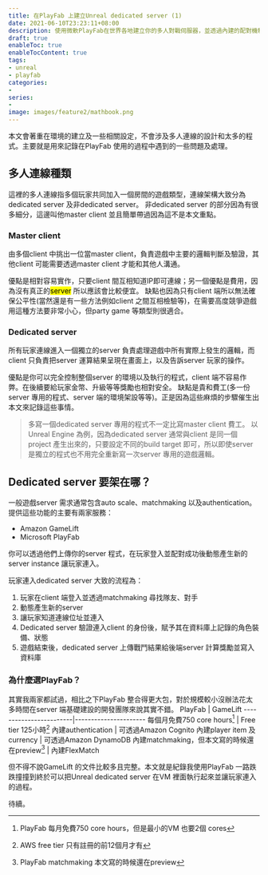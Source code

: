 ```yaml
---
title: 在PlayFab 上建立Unreal dedicated server (1)
date: 2021-06-10T23:23:11+08:00
description: 使用微軟PlayFab在世界各地建立你的多人對戰伺服器，並透過內建的配對機制幫助玩家找到適合的對手及隊友。
draft: true
enableToc: true
enableTocContent: true
tags:
- unreal
- playfab
categories:
- 
series:
- 
image: images/feature2/mathbook.png
---
```


本文會著重在環境的建立及一些相關設定，不會涉及多人連線的設計和太多的程式。主要就是用來記錄在PlayFab 使用的過程中遇到的一些問題及處理。
<!--more-->

## 多人連線種類
這裡的多人連線指多個玩家共同加入一個房間的遊戲類型，連線架構大致分為dedicated server 及非dedicated server。
非dedicated server 的部分因為有很多細分，這邊叫他master client 並且簡單帶過因為這不是本文重點。

### Master client
由多個client 中挑出一位當master client，負責遊戲中主要的邏輯判斷及驗證，其他client 可能需要透過master client 才能和其他人溝通。

優點是相對容易實作，只要client 間互相知道IP即可連線；另一個優點是費用，因為沒有真正的<mark>server</mark> 所以應該會比較便宜。
缺點也因為只有client 端所以無法確保公平性(當然還是有一些方法例如client 之間互相檢驗等)，在需要高度競爭遊戲用這種方法要非常小心，但party game 等類型則很適合。

### Dedicated server
所有玩家連線進入一個獨立的server 負責處理遊戲中所有實際上發生的邏輯，而client 只負責把server 運算結果呈現在畫面上，以及告訴server 玩家的操作。

優點是你可以完全控制整個server 的環境以及執行的程式，client 端不容易作弊。在後續要給玩家金幣、升級等等獎勵也相對安全。
缺點是貴和費工(多一份server 專用的程式、server 端的環境架設等等)。正是因為這些麻煩的步驟催生出本文來記錄這些事情。
> 多寫一個dedicated server 專用的程式不一定比寫master client 費工。
> 以Unreal Engine 為例，因為dedicated server 通常與client 是同一個project 產生出來的，只要設定不同的build target 即可，所以即使server 是獨立的程式也不用完全重新寫一次server 專用的遊戲邏輯。

## Dedicated server 要架在哪？
一般遊戲server 需求通常包含auto scale、matchmaking 以及authentication。
提供這些功能的主要有兩家服務：
* Amazon GameLift
* Microsoft PlayFab

你可以透過他們上傳你的server 程式，在玩家登入並配對成功後動態產生新的server instance 讓玩家連入。

玩家連入dedicated server 大致的流程為：
1. 玩家在client 端登入並透過matchmaking 尋找隊友、對手
2. 動態產生新的server
3. 讓玩家知道連線位址並連入
4. Dedicated server 驗證連入client 的身份後，賦予其在資料庫上記錄的角色裝備、狀態
5. 遊戲結束後，dedicated server 上傳戰鬥結果給後端server 計算獎勵並寫入資料庫

### 為什麼選PlayFab？

其實我兩家都試過，相比之下PlayFab 整合得更大包，對於規模較小沒辦法花太多時間在server 端基礎建設的開發團隊來說其實不錯。
                PlayFab | GameLift
------------------------|----------------------
每個月免費750 core hours[^1] | Free tier 125小時[^2]
內建authentication | 可透過Amazon Cognito
內建player item 及currency | 可透過Amazon DynamoDB
內建matchmaking，但本文寫的時候還在preview[^3] | 內建FlexMatch

[^1]: PlayFab 每月免費750 core hours，但是最小的VM 也要2個 cores
[^2]: AWS free tier 只有註冊的前12個月才有
[^3]: PlayFab matchmaking 本文寫的時候還在preview


但不得不說GameLift 的文件比較多且完整。本文就是紀錄我使用PlayFab 一路跌跌撞撞到終於可以把Unreal dedicated server 在VM 裡面執行起來並讓玩家連入的過程。

待續。